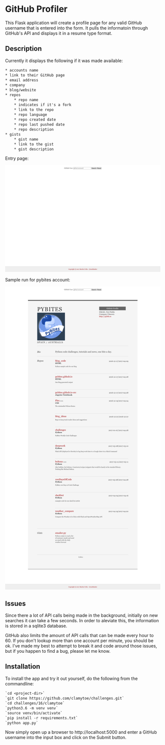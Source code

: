 # GitHub Profiler

This Flask application will create a profile page for any valid GitHub username
that is entered into the form. It pulls the informatoin through GitHub's API and
displays it in a resume type format.

## Description
Currently it displays the following if it was made available:

    * accounts name
    * link to their GitHub page
    * email address
    * company
    * blog/website
    * repos
        * repo name
        * indicates if it's a fork
        * link to the repo
        * repo language
        * repo created date
        * repo last pushed date
        * repo description
    * gists
        * gist name
        * link to the gist
        * gist description

Entry page:

![form](img/form.png)

Sample run for pybites account:

![sample](img/sample.png)

## Issues
Since there a lot of API calls being made in the background, initially on new
searches it can take a few seconds. In order to aleviate this, the information
is stored in a sqlite3 database.

GitHub also limits the amount of API calls that can be made every hour to 60. If
you don't lookup more than one account per minute, you should be ok. I've made
my best to attempt to break it and code around those issues, but if you happen
to find a bug, please let me know.

## Installation
To install the app and try it out yourself, do the following from the
commandline:


    `cd <project-dir>`
    `git clone https://github.com/clamytoe/challenges.git`
    `cd challenges/16/clamytoe`
    `python3.6 -m venv venv`
    `source venv/bin/activate`
    `pip install -r requirements.txt`
    `python app.py`

Now simply open up a browser to http://localhost:5000 and enter a GitHub
username into the input box and click on the Submit button.

